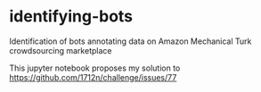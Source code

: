 # identifying-bots
Identification of bots annotating data on Amazon Mechanical Turk crowdsourcing marketplace

This jupyter notebook proposes my solution to https://github.com/1712n/challenge/issues/77
